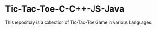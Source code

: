 # Tic-Tac-Toe-C-C++-JS-Java
This repository is a collection of Tic-Tac-Toe Game in various Languages.
